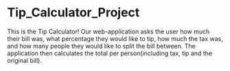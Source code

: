 # Tip_Calculator_Project

This is the Tip Calculator! Our web-application asks the user how much their bill was, what percentage they would like to tip, how much the tax was, and how many people they would like to split the bill between. The application then calculates the total per person(including tax, tip and the original bill).
